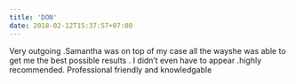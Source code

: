 ```yaml
---
title: 'DON'
date: 2018-02-12T15:37:57+07:00
---
```


Very outgoing .Samantha was on top of my case all the wayshe was able to get me the best possible results . I didn’t even have to appear .highly recommended. Professional friendly and knowledgable

